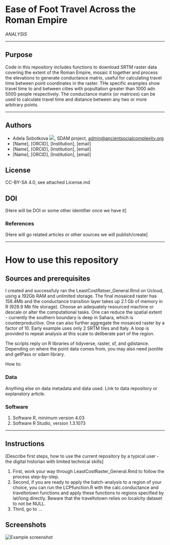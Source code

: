 # Ease of Foot Travel Across the Roman Empire 
*ANALYSIS*

---

## Purpose
Code in this repository includes functions to download SRTM raster data covering the extent of the Roman Empire, mosaic it together and process the elevations to generate conductance matrix, useful for calculating travel time between point coordinates in the raster.  THe specific examples show travel time to and between cities with popultation greater than 1000 adn 5000 people respectively.  The conductance matrix (or matrices) can be used to calculate travel time and distance between any two or more arbitrary points.

---
## Authors
* Adela Sobotkova [![](https://orcid.org/sites/default/files/images/orcid_16x16.png)](https://orcid.org/0000-0002-4541-3963), SDAM project, admin@ancientsocialcomplexity.org
* [Name], [ORCID], [Institution], [email]
* [Name], [ORCID], [Institution], [email]
* [Name], [ORCID], [Institution], [email]

## License
CC-BY-SA 4.0, see attached License.md

## DOI
[Here will be DOI or some other identifier once we have it]

### References
[Here will go related articles or other sources we will publish/create]

---
# How to use this repository

## Sources and prerequisites
I created and successfuly ran the LeastCostRatser_General.Rmd on Ucloud, using a 192Gb RAM and unlimited storage. The final mosaiced raster has 158.4Mb and the conductance transition layer takes up 2.1 Gb of memory in R (928.9 Mb file storage). Choose an adequately resourced machine or descale or alter the computational tasks. One can reduce the spatial extent  - currently the southern boundary is deep in Sahara, which is counterproductive. One can also further aggregate the mosaiced raster by a factor of 10. 
Early example uses only 2 SRTM tiles and Italy. A loop is provided to repeat analysis at this scale to deliberate part of the region.


The scripts reply on R libraries of tidyverse, raster, sf, and gdistance. Depending on where the point data comes from, you may also need jsonlite and getPass or sdam library.

How to:



### Data
Anything else on data metadata and data used. Link to data repository or explanatory article. 

### Software
1. Software R, minimum version 4.03
1. Software R Studio, version 1.3.1073

---
## Instructions 
[Describe first steps, how to use the current repository by a typical user - the digital historian with limited technical skills]
1. First, work your way through LeastCostRaster_General.Rmd to follow the process step-by-step. 
2. Second, if you are ready to apply the batch-analysis to a region of your choice, you can run the LCPfunction.R with the calc.conductance and traveltotown functions and apply these functions to regions specified by lat/long directly. Beware that the traveltotown relies on localcity dataset to not be NULL.
3. Third, go to ...


## Screenshots
![Example screenshot](./img/screenshot.png)




